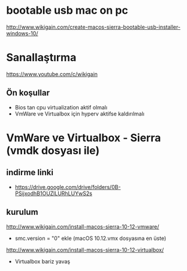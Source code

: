 # bootable usb mac on pc
http://www.wikigain.com/create-macos-sierra-bootable-usb-installer-windows-10/

# Sanallaştırma
https://www.youtube.com/c/wikigain
## Ön koşullar
- Bios tan cpu virtualization aktif olmalı
- VmWare ve Virtualbox için hyperv aktifse kaldırılmalı

# VmWare ve Virtualbox - Sierra  (vmdk dosyası ile)

## indirme linki
  - https://drive.google.com/drive/folders/0B-PSijxodhB1OUZlLURhLUYwS2s
## kurulum
http://www.wikigain.com/install-macos-sierra-10-12-vmware/
- smc.version = "0" ekle (macOS 10.12.vmx dosyasına en üste) 

http://www.wikigain.com/install-macos-sierra-10-12-virtualbox/



- Virtualbox bariz yavaş




